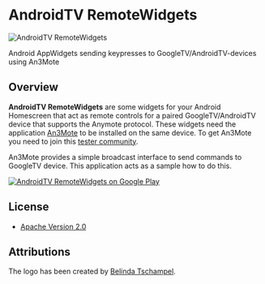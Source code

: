 # AndroidTV RemoteWidgets
![AndroidTV RemoteWidgets](https://github.com/mtthsfrdrch/AnroidTV-RemoteWidgets/raw/master/app/src/main/res/drawable-xxhdpi/ic_launcher.png "AndroidTV RemoteWidgets logo")

Android AppWidgets sending keypresses to GoogleTV/AndroidTV-devices using An3Mote 

## Overview

**AndroidTV RemoteWidgets** are some widgets for your Android Homescreen that act as remote controls for a paired GoogleTV/AndroidTV device that supports the Anymote protocol. These widgets need the application [An3Mote](https://play.google.com/store/apps/details?id=de.mtthsfrdrch.an3mote) to be installed on the same device. To get An3Mote you need to join this [tester community](https://plus.google.com/communities/114784222385113449350).

An3Mote provides a simple broadcast interface to send commands to GoogleTV device. This application acts as a sample how to do this.

<a href="http://play.google.com/store/apps/details?id=de.mtthsfrdrch.an3mote.appwidget">
  <img alt="AndroidTV RemoteWidgets on Google Play"
         src="http://developer.android.com/images/brand/en_generic_rgb_wo_60.png" />
</a>


## License

* [Apache Version 2.0](http://www.apache.org/licenses/LICENSE-2.0.html)

## Attributions

The logo has been created by [Belinda Tschampel](https://plus.google.com/110884005291140304965/).